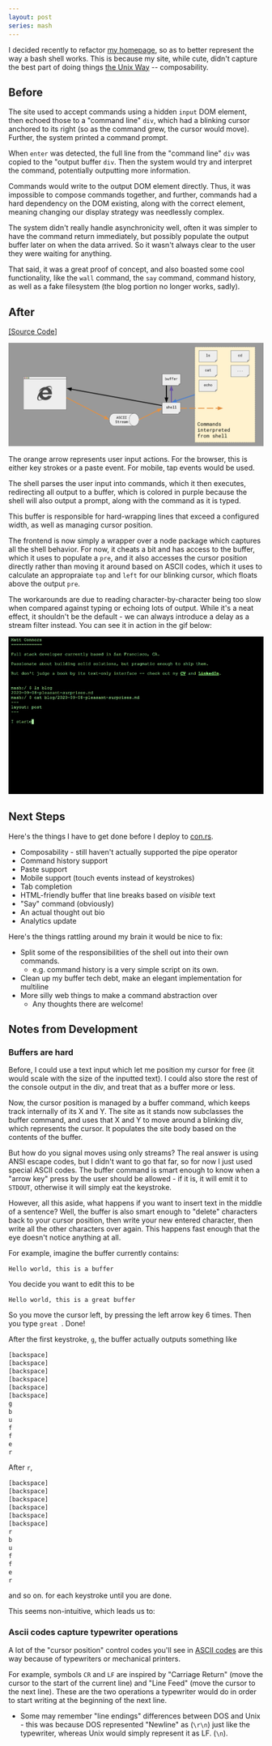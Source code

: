 ```yaml
---
layout: post
series: mash
---
```


I decided recently to refactor [my homepage](http://con.rs), so as to better represent the way a bash shell works. This is because my site, while cute, didn't capture the best part of doing things [the Unix Way](https://homepage.cs.uri.edu/~thenry/resources/unix_art/ch01s06.html) -- composability. 

## Before

The site used to accept commands using a hidden `input` DOM element, then echoed those to a "command line" `div`, which had a blinking cursor anchored to its right (so as the command grew, the cursor would move). Further, the system printed a command prompt. 

When `enter` was detected, the full line from the "command line" `div` was copied to the "output buffer `div`. Then the system would try and interpret the command, potentially outputting more information.

Commands would write to the output DOM element directly. Thus, it was impossible to compose commands together, and further, commands had a hard dependency on the DOM existing, along with the correct element, meaning changing our display strategy was needlessly complex.

The system didn't really handle asynchronicity well, often it was simpler to have the command return immediately, but possibly populate the output buffer later on when the data arrived. So it wasn't always clear to the user they were waiting for anything.

That said, it was a great proof of concept, and also boasted some cool functionality, like the `wall` command, the `say` command, command history, as well as a fake filesystem (the blog portion no longer works, sadly).

## After

[[Source Code]](https://github.com/conrs/mash/)


![Data Flow Diagram](/assets/images/2020_09_11-new-way.png)

The orange arrow represents user input actions. For the browser, this is either key strokes or a paste event. For mobile, tap events would be used.

The shell parses the user input into commands, which it then executes, redirecting all output to a buffer, which is colored in purple because the shell will also output a prompt, along with the command as it is typed.

This buffer is responsible for hard-wrapping lines that exceed a configured width, as well as managing cursor position.

The frontend is now simply a wrapper over a node package which captures all the shell behavior. For now, it cheats a bit and has access to the buffer, which it uses to populate a `pre`, and it also accesses the cursor position directly rather than moving it around based on ASCII codes, which it uses to calculate an appropraiate `top` and `left` for our blinking cursor, which floats above the output `pre`. 

The workarounds are due to reading character-by-character being too slow when compared against typing or echoing lots of output. While it's a neat effect, it shouldn't be the default - we can always introduce a delay as a stream filter instead. You can see it in action in the gif below:

![Stream slowness](/assets/images/2020_09_11-slow-stream-demo.gif)


## Next Steps

Here's the things I have to get done before I deploy to [con.rs](http://con.rs).
- Composability - still haven't actually supported the pipe operator
- Command history support
- Paste support
- Mobile support (touch events instead of keystrokes)
- Tab completion
- HTML-friendly buffer that line breaks based on _visible_ text
- "Say" command (obviously)
- An actual thought out bio
- Analytics update


Here's the things rattling around my brain it would be nice to fix:
- Split some of the responsibilities of the shell out into their own commands.
	- e.g. command history is a very simple script on its own.
- Clean up my buffer tech debt, make an elegant implementation for multiline
- More silly web things to make a command abstraction over
 	- Any thoughts there are welcome!

## Notes from Development

### Buffers are hard

Before, I could use a text input which let me position my cursor for free (it would scale with the size of the inputted text). I could also store the rest of the console output in the div, and treat that as a buffer more or less. 

Now, the cursor position is managed by a buffer command, which keeps track internally of its X and Y. The site as it stands now subclasses the buffer command, and uses that X and Y to move around a blinking div, which represents the cursor. It populates the site body based on the contents of the buffer.

But how do you signal moves using only streams? The real answer is using ANSI escape codes, but I didn't want to go that far, so for now I just used special ASCII codes. The buffer command is smart enough to know when a "arrow key" press by the user should be allowed - if it is, it will emit it to `STDOUT`, otherwise it will simply eat the keystroke. 

However, all this aside, what happens if you want to insert text in the middle of a sentence? Well, the buffer is also smart enough to "delete" characters back to your cursor position, then write your new entered character, then write all the other characters over again. This happens fast enough that the eye doesn't notice anything at all.

For example, imagine the buffer currently contains:
```
Hello world, this is a buffer
```

You decide you want to edit this to be 
```
Hello world, this is a great buffer
```

So you move the cursor left, by pressing the left arrow key 6 times. Then you type `great `. Done! 

After the first keystroke, `g`, the buffer actually outputs something like 
```
[backspace]
[backspace]
[backspace]
[backspace]
[backspace]
[backspace]
g
b
u
f
f
e
r
```

After `r`, 
```
[backspace]
[backspace]
[backspace]
[backspace]
[backspace]
[backspace]
r
b
u
f
f
e
r
```

and so on. for each keystroke until you are done. 

This seems non-intuitive, which leads us to: 


### Ascii codes capture typewriter operations 

A lot of the "cursor position" control codes you'll see in [ASCII codes](https://www.ascii-code.com/) are this way because of typewriters or mechanical printers. 

For example, symbols `CR` and `LF` are inspired by "Carriage Return" (move the cursor to the start of the current line) and "Line Feed" (move the cursor to the next line). These are the two operations a typewriter would do in order to start writing at the beginning of the next line. 
- Some may remember "line endings" differences between DOS and Unix - this was because DOS represented "Newline" as (`\r\n`) just like the typewriter, whereas Unix would simply represent it as LF. (`\n`). 





